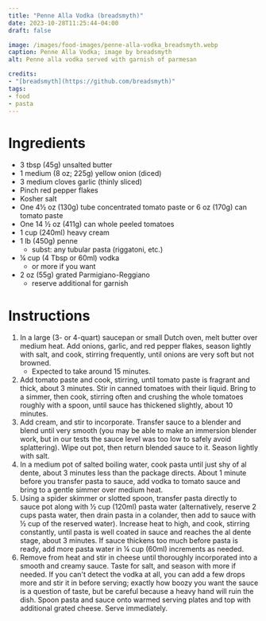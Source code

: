 ```yaml
---
title: "Penne Alla Vodka (breadsmyth)"
date: 2023-10-28T11:25:44-04:00
draft: false

image: /images/food-images/penne-alla-vodka_breadsmyth.webp
caption: Penne Alla Vodka; image by breadsmyth
alt: Penne alla vodka served with garnish of parmesan

credits:
- "[breadsmyth](https://github.com/breadsmyth)"
tags:
- food
- pasta
---
```


# Ingredients
- 3 tbsp (45g) unsalted butter
- 1 medium (8 oz; 225g) yellow onion (diced)
- 3 medium cloves garlic (thinly sliced)
- Pinch red pepper flakes
- Kosher salt
- One 4&frac12; oz (130g) tube concentrated tomato paste or 6 oz (170g) can tomato paste
- One 14 &frac12; oz (411g) can whole peeled tomatoes
- 1 cup (240ml) heavy cream
- 1 lb (450g) penne
    - subst: any tubular pasta (riggatoni, etc.)
- &frac14; cup (4 Tbsp or 60ml) vodka
    - or more if you want
- 2 oz (55g) grated Parmigiano-Reggiano
    - reserve additional for garnish

# Instructions
1. In a large (3- or 4-quart) saucepan or small Dutch oven, melt butter over medium heat. Add onions, garlic, and red pepper flakes, season lightly with salt, and cook, stirring frequently, until onions are very soft but not browned.
    - Expected to take around 15 minutes.
1. Add tomato paste and cook, stirring, until tomato paste is fragrant and thick, about 3 minutes. Stir in canned tomatoes with their liquid. Bring to a simmer, then cook, stirring often and crushing the whole tomatoes roughly with a spoon, until sauce has thickened slightly, about 10 minutes.
1. Add cream, and stir to incorporate. Transfer sauce to a blender and blend until very smooth (you may be able to make an immersion blender work, but in our tests the sauce level was too low to safely avoid splattering). Wipe out pot, then return blended sauce to it. Season lightly with salt.
1. In a medium pot of salted boiling water, cook pasta until just shy of al dente, about 3 minutes less than the package directs. About 1 minute before you transfer pasta to sauce, add vodka to tomato sauce and bring to a gentle simmer over medium heat.
1. Using a spider skimmer or slotted spoon, transfer pasta directly to sauce pot along with &frac12; cup (120ml) pasta water (alternatively, reserve 2 cups pasta water, then drain pasta in a colander, then add to sauce with &frac12; cup of the reserved water). Increase heat to high, and cook, stirring constantly, until pasta is well coated in sauce and reaches the al dente stage, about 3 minutes. If sauce thickens too much before pasta is ready, add more pasta water in &frac14; cup (60ml) increments as needed.
1. Remove from heat and stir in cheese until thoroughly incorporated into a smooth and creamy sauce. Taste for salt, and season with more if needed. If you can't detect the vodka at all, you can add a few drops more and stir it in before serving; exactly how boozy you want the sauce is a question of taste, but be careful because a heavy hand will ruin the dish. Spoon pasta and sauce onto warmed serving plates and top with additional grated cheese. Serve immediately.
